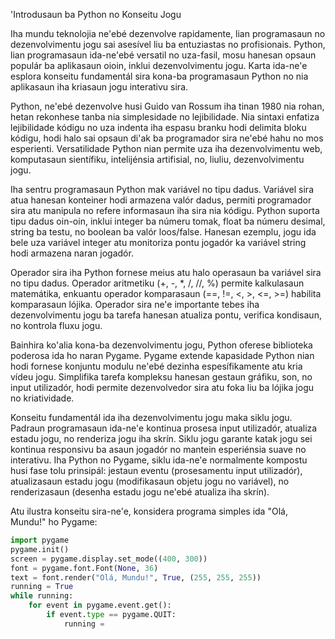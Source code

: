 'Introdusaun ba Python no Konseitu Jogu

Iha mundu teknolojia ne'ebé dezenvolve rapidamente, lian programasaun no dezenvolvimentu jogu sai asesível liu ba entuziastas no profisionais. Python, lian programasaun ida-ne'ebé versatil no uza-fasil, mosu hanesan opsaun populár ba aplikasaun oioin, inklui dezenvolvimentu jogu. Karta ida-ne'e esplora konseitu fundamentál sira kona-ba programasaun Python no nia aplikasaun iha kriasaun jogu interativu sira.

Python, ne'ebé dezenvolve husi Guido van Rossum iha tinan 1980 nia rohan, hetan rekonhese tanba nia simplesidade no lejibilidade. Nia sintaxi enfatiza lejibilidade kódigu no uza indenta iha espasu branku hodi delimita bloku kódigu, hodi halo sai opsaun di'ak ba programador sira ne'ebé hahu no mos esperienti. Versatilidade Python nian permite uza iha dezenvolvimentu web, komputasaun sientífiku, intelijénsia artifisial, no, liuliu, dezenvolvimentu jogu.

Iha sentru programasaun Python mak variável no tipu dadus. Variável sira atua hanesan konteiner hodi armazena valór dadus, permiti programador sira atu manipula no refere informasaun iha sira nia kódigu. Python suporta tipu dadus oin-oin, inklui integer ba númeru tomak, float ba númeru desimal, string ba testu, no boolean ba valór loos/false. Hanesan ezemplu, jogu ida bele uza variável integer atu monitoriza pontu jogadór ka variável string hodi armazena naran jogadór.

Operador sira iha Python fornese meius atu halo operasaun ba variável sira no tipu dadus. Operador aritmetiku (+, -, *, /, //, %) permite kalkulasaun matemátika, enkuantu operador komparasaun (==, !=, <, >, <=, >=) habilita komparasaun lójika. Operador sira ne'e importante tebes iha dezenvolvimentu jogu ba tarefa hanesan atualiza pontu, verifica kondisaun, no kontrola fluxu jogu.

Bainhira ko'alia kona-ba dezenvolvimentu jogu, Python oferese biblioteka poderosa ida ho naran Pygame. Pygame extende kapasidade Python nian hodi fornese konjuntu modulu ne'ebé dezinha espesífikamente atu kria vídeu jogu. Simplifika tarefa kompleksu hanesan gestaun gráfiku, son, no input utilizadór, hodi permite dezenvolvedor sira atu foka liu ba lójika jogu no kriatividade.

Konseitu fundamentál ida iha dezenvolvimentu jogu maka siklu jogu. Padraun programasaun ida-ne'e kontinua prosesa input utilizadór, atualiza estadu jogu, no renderiza jogu iha skrín. Siklu jogu garante katak jogu sei kontinua responsivu ba asaun jogadór no mantein esperiénsia suave no interativu. Iha Python no Pygame, siklu ida-ne'e normalmente kompostu husi fase tolu prinsipál: jestaun eventu (prosesamentu input utilizadór), atualizasaun estadu jogu (modifikasaun objetu jogu no variável), no renderizasaun (desenha estadu jogu ne'ebé atualiza iha skrín).

Atu ilustra konseitu sira-ne'e, konsidera programa simples ida "Olá, Mundu!" ho Pygame:

```python
import pygame
pygame.init()
screen = pygame.display.set_mode((400, 300))
font = pygame.font.Font(None, 36)
text = font.render("Olá, Mundu!", True, (255, 255, 255))
running = True
while running:
    for event in pygame.event.get():
        if event.type == pygame.QUIT:
            running =